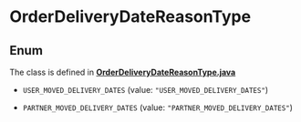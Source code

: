 

# OrderDeliveryDateReasonType

## Enum

The class is defined in **[OrderDeliveryDateReasonType.java](../../src/main/java/org/openapitools/model/OrderDeliveryDateReasonType.java)**


* `USER_MOVED_DELIVERY_DATES` (value: `"USER_MOVED_DELIVERY_DATES"`)

* `PARTNER_MOVED_DELIVERY_DATES` (value: `"PARTNER_MOVED_DELIVERY_DATES"`)



